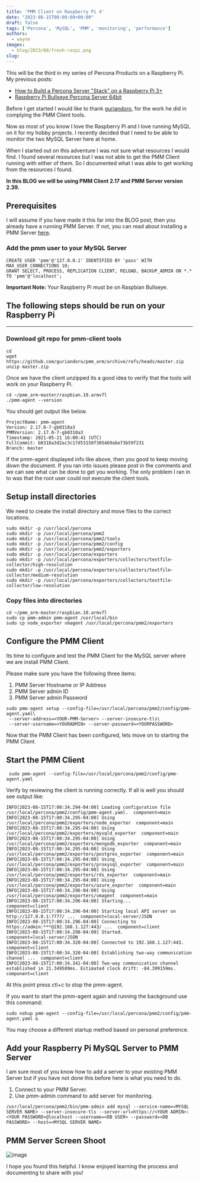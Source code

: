 ```yaml
---
title: 'PMM Client on Raspberry Pi 4'
date: "2023-08-15T00:00:00+00:00"
draft: false
tags: ['Percona', 'MySQL', 'PMM', 'monitoring', 'performance']
authors:
  - wayne
images: 
  - blog/2023/08/fresh-raspi.png
slug: 
---
```

This will be the third in my series of Percona Products on a Raspberry Pi. My previous posts:
 - [How to Build a Percona Server "Stack" on a Raspberry Pi 3+
](https://percona.community/blog/2019/08/01/how-to-build-a-percona-server-stack-on-a-raspberry-pi-3/)
 - [Raspberry Pi Bullseye Percona Server 64bit](https://percona.community/blog/2022/04/05/percona-server-raspberry-pi/)

Before I get started I would like to thank [guriandoro](https://gist.github.com/guriandoro), for the work he did in complying the PMM Client tools.

Now as most of you know I love the Raspberry Pi and I love running MySQL on it for my hobby projects. I recently decided that I need to be able to monitor the two MySQL Server here at home.

When I started out on this adventure I was not sure what resources I would find. I found several resources but I was not able to get the PMM Client running with either of them. So I documented what I was able to get working from the resources I found.

**In this BLOG we will be using PMM Client 2.17 and PMM Server version 2.39.**

## Prerequisites

I will assume if you have made it this far into the BLOG post, then you already have a running PMM Server. If not, you can read about installing a PMM Server [here](https://www.percona.com/software/pmm/quickstart).

### Add the pmm user to your MySQL Server
```
CREATE USER 'pmm'@'127.0.0.1' IDENTIFIED BY 'pass' WITH MAX_USER_CONNECTIONS 10;
GRANT SELECT, PROCESS, REPLICATION CLIENT, RELOAD, BACKUP_ADMIN ON *.* TO 'pmm'@'localhost';
```

**Important Note:** Your Raspberry Pi must be on Raspbian Bullseye.

## The following steps should be run on your Raspberry Pi

---

### Download git repo for pmm-client tools

```
cd 
wget  https://github.com/guriandoro/pmm_arm/archive/refs/heads/master.zip
unzip master.zip
```

Once we have the client unzipped its a good idea to verify that the tools will work on your Raspberry Pi.

```
cd ~/pmm_arm-master/raspbian.10.armv7l
./pmm-agent --version
```
You should get output like below.
```
ProjectName: pmm-agent
Version: 2.17.0-7-gb0318a3
PMMVersion: 2.17.0-7-gb0318a3
Timestamp: 2021-05-21 16:00:41 (UTC)
FullCommit: b0318a3d2ac3c17d53150f305469abe73b59f231
Branch: master
```

If the pmm-agent displayed info like above, then you good to keep moving down the document. If you ran into issues please post in the comments and we can see what can be done to get you working. The only problem I ran in to was that the root user could not execute the client tools.

## Setup install directories

We need to create the install directory and move files to the correct locations.
```
sudo mkdir -p /usr/local/percona
sudo mkdir -p /usr/local/percona/pmm2
sudo mkdir -p /usr/local/percona/pmm2/tools
sudo mkdir -p /usr/local/percona/pmm2/config
sudo mkdir -p /usr/local/percona/pmm2/exporters
sudo mkdir -p /usr/local/percona/exporters
sudo mkdir -p /usr/local/percona/exporters/collectors/textfile-collector/high-resolution
sudo mkdir -p /usr/local/percona/exporters/collectors/textfile-collector/medium-resolution
sudo mkdir -p /usr/local/percona/exporters/collectors/textfile-collector/low-resolution
```

### Copy files into directories
```
cd ~/pmm_arm-master/raspbian.10.armv7l
sudo cp pmm-admin pmm-agent /usr/local/bin
sudo cp node_exporter vmagent /usr/local/percona/pmm2/exporters
```

## Configure the PMM Client
Its time to configure and test the PMM Client for the MySQL server where we are install PMM Client.

Please make sure you have the following three items:

1. PMM Server Hostname or IP Address
2. PMM Server admin ID
3. PMM Server admin Password

```
sudo pmm-agent setup --config-file=/usr/local/percona/pmm2/config/pmm-agent.yaml\
 --server-address=<YOUR-PMM-Server> --server-insecure-tls\
 --server-username=<YOURADMIN> --server-password=<YOURPASSWORD>
```
Now that the PMM Client has been configured, lets move on to starting the PMM Client.

## Start the PMM Client

```
 sudo pmm-agent --config-file=/usr/local/percona/pmm2/config/pmm-agent.yaml
```
Verify by reviewing the client is running correctly. If all is well you should see output like:
```
INFO[2023-08-15T17:00:34.294-04:00] Loading configuration file /usr/local/percona/pmm2/config/pmm-agent.yaml.  component=main
INFO[2023-08-15T17:00:34.295-04:00] Using /usr/local/percona/pmm2/exporters/node_exporter  component=main
INFO[2023-08-15T17:00:34.295-04:00] Using /usr/local/percona/pmm2/exporters/mysqld_exporter  component=main
INFO[2023-08-15T17:00:34.295-04:00] Using /usr/local/percona/pmm2/exporters/mongodb_exporter  component=main
INFO[2023-08-15T17:00:34.295-04:00] Using /usr/local/percona/pmm2/exporters/postgres_exporter  component=main
INFO[2023-08-15T17:00:34.295-04:00] Using /usr/local/percona/pmm2/exporters/proxysql_exporter  component=main
INFO[2023-08-15T17:00:34.295-04:00] Using /usr/local/percona/pmm2/exporters/rds_exporter  component=main
INFO[2023-08-15T17:00:34.295-04:00] Using /usr/local/percona/pmm2/exporters/azure_exporter  component=main
INFO[2023-08-15T17:00:34.296-04:00] Using /usr/local/percona/pmm2/exporters/vmagent  component=main
INFO[2023-08-15T17:00:34.296-04:00] Starting...                                   component=client
INFO[2023-08-15T17:00:34.296-04:00] Starting local API server on http://127.0.0.1:7777/ ...  component=local-server/JSON
INFO[2023-08-15T17:00:34.296-04:00] Connecting to https://admin:***@192.168.1.127:443/ ...  component=client
INFO[2023-08-15T17:00:34.298-04:00] Started.                                      component=local-server/JSON
INFO[2023-08-15T17:00:34.320-04:00] Connected to 192.168.1.127:443.               component=client
INFO[2023-08-15T17:00:34.320-04:00] Establishing two-way communication channel ...  component=client
INFO[2023-08-15T17:00:34.341-04:00] Two-way communication channel established in 21.349589ms. Estimated clock drift: -84.399159ms.  component=client
```
At this point press ctl+c to stop the pmm-agent.

If you want to start the pmm-agent again and running the background use this command:
```
sudo nohup pmm-agent --config-file=/usr/local/percona/pmm2/config/pmm-agent.yaml &
```
You may choose a different startup method based on personal preference.

## Add your Raspberry Pi MySQL Server to PMM Server

I am sure most of you know how to add a server to your existing PMM Server but if you have not done this before here is what you need to do.

1. Connect to your PMM Server.
2. Use pmm-admin command to add server for monitoring.

```
/usr/local/percona/pmm2/bin/pmm-admin add mysql --service-name=<MYSQL SERVER NAME> --server-insecure-tls --server-url=https://<YOUR ADMIN>:<YOUR PASSWORD>@localhost --username=<DB USER> --password=<DB PASSWORD> --host=<MYSQL SERVER NAME>
```

## PMM Server Screen Shoot

![image](blog/2023/08/pmm-view2.png)

I hope you found this helpful. I know enjoyed learning the process and documenting to share with you!
